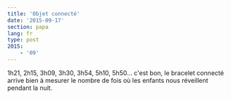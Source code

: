 ```yaml
---
title: 'Objet connecté'
date: '2015-09-17'
section: papa
lang: fr
type: post
2015:
    - '09'
---
```


1h21, 2h15, 3h09, 3h30, 3h54, 5h10, 5h50… c'est bon, le bracelet connecté arrive bien à mesurer le nombre de fois où les enfants nous réveillent pendant la nuit.

